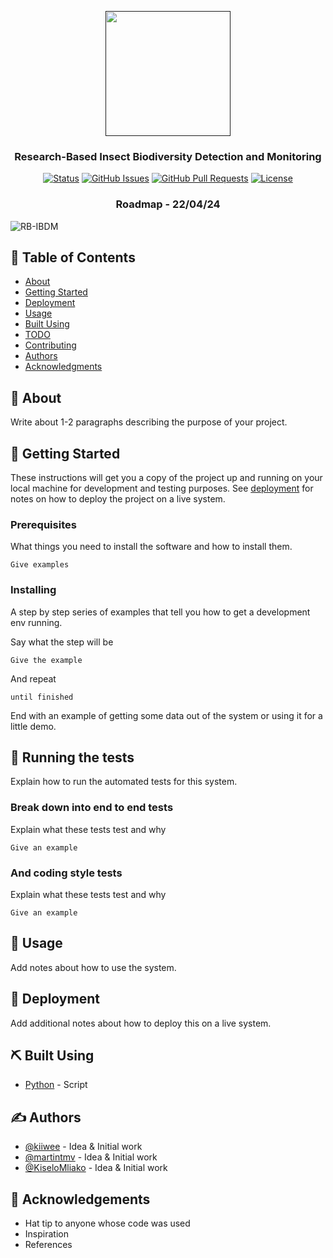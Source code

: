<p align="center">
  <a href="" rel="noopener">
 <img width=200px height=200px src="https://i.imgur.com/hjWgAN9.png alt="Project logo"></a>
</p>

<h3 align="center">Research-Based Insect Biodiversity Detection and Monitoring</h3>

<div align="center">

[![Status](https://img.shields.io/badge/status-active-success.svg)]()
[![GitHub Issues](https://img.shields.io/github/issues/kylelobo/The-Documentation-Compendium.svg)](https://github.com/martintmv-git/RB-IBDM/issues)
[![GitHub Pull Requests](https://img.shields.io/github/issues-pr/kylelobo/The-Documentation-Compendium.svg)](https://github.com/martintmv-git/RB-IBDM/pulls)
[![License](https://img.shields.io/badge/license-MIT-blue.svg)](/LICENSE)

</div>
<h3 align="center">Roadmap - 22/04/24</h3>

![RB-IBDM](https://i.imgur.com/v8Yipak.jpeg)

## 📝 Table of Contents

- [About](#about)
- [Getting Started](#getting_started)
- [Deployment](#deployment)
- [Usage](#usage)
- [Built Using](#built_using)
- [TODO](../TODO.md)
- [Contributing](../CONTRIBUTING.md)
- [Authors](#authors)
- [Acknowledgments](#acknowledgement)

## 🧐 About

Write about 1-2 paragraphs describing the purpose of your project.

## 🏁 Getting Started

These instructions will get you a copy of the project up and running on your local machine for development and testing purposes. See [deployment](#deployment) for notes on how to deploy the project on a live system.

### Prerequisites

What things you need to install the software and how to install them.

```
Give examples
```

### Installing

A step by step series of examples that tell you how to get a development env running.

Say what the step will be

```
Give the example
```

And repeat

```
until finished
```

End with an example of getting some data out of the system or using it for a little demo.

## 🔧 Running the tests

Explain how to run the automated tests for this system.

### Break down into end to end tests

Explain what these tests test and why

```
Give an example
```

### And coding style tests

Explain what these tests test and why

```
Give an example
```

## 🎈 Usage

Add notes about how to use the system.

## 🚀 Deployment

Add additional notes about how to deploy this on a live system.

## ⛏️ Built Using

- [Python](https://www.python.org) - Script

## ✍️ Authors

- [@kiiwee](https://github.com/kiiwee) - Idea & Initial work
- [@martintmv](https://github.com/martintmv-git) - Idea & Initial work
- [@KiseloMliako](https://github.com/KiseloMliako) - Idea & Initial work

## 🎉 Acknowledgements

- Hat tip to anyone whose code was used
- Inspiration
- References
